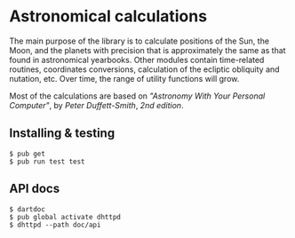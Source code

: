 # Astronomical calculations

The main purpose of the library is to calculate positions of the Sun, the Moon,
and the planets with precision that is approximately the same as that found in
astronomical yearbooks. Other modules contain time-related routines, coordinates
conversions, calculation of the ecliptic obliquity and nutation, etc. Over time,
the range of utility functions will grow.

Most of the calculations are based on _"Astronomy With Your Personal Computer"_,
by _Peter Duffett-Smith_, _2nd edition_.

## Installing & testing

```console
$ pub get
$ pub run test test
```

## API docs

```console
$ dartdoc
$ pub global activate dhttpd
$ dhttpd --path doc/api   
```

